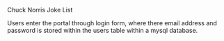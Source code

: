 Chuck Norris Joke List

Users enter the portal through login form, where there email address and password is stored within the users table within a mysql database.




